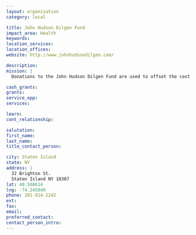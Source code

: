 ```yaml
---
layout: organization
category: local

title: John Hudson Dilgen Fund
impact_area: Health
keywords: 
location_services: 
location_offices: 
website: http://www.johnhudsondilgen.com/

description: 
mission: |
  Donations to the John Hudson Dilgen Fund are used to offset the cost of medical supplies, child care clothes, and other things for John Hudson. Because of his rare skin disease, many of the over the counter antibiotics, vitamins and medications that are not covered by insurance. He also requires his own babysitter and one-on-one supervision, childcare is very expensive. John Hudson's fund is also used to purchase equipment which John Hudson needs throughout the year (air conditioners, car seats, strollers, etc.).

cash_grants: 
grants: 
service_opp: 
services: 

learn: 
cont_relationship: 

salutation: 
first_name: 
last_name: 
title_contact_person: 

city: Staten Island
state: NY
address: |
  32 Brighton St.     
  Staten Island NY 10307
lat: 40.508614
lng: -74.245049
phone: 201-914-2242
ext: 
fax: 
email: 
preferred_contact: 
contact_person_intro: 
---
```

